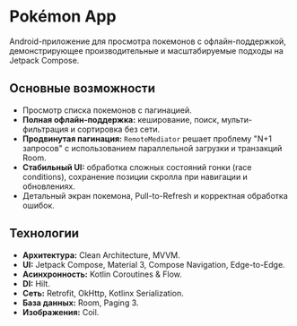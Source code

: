 # Pokémon App

Android-приложение для просмотра покемонов с офлайн-поддержкой, демонстрирующее производительные и масштабируемые подходы на Jetpack Compose.

## Основные возможности

*   Просмотр списка покемонов с пагинацией.
*   **Полная офлайн-поддержка:** кеширование, поиск, мульти-фильтрация и сортировка без сети.
*   **Продвинутая пагинация:** `RemoteMediator` решает проблему "N+1 запросов" с использованием параллельной загрузки и транзакций Room.
*   **Стабильный UI:** обработка сложных состояний гонки (race conditions), сохранение позиции скролла при навигации и обновлениях.
*   Детальный экран покемона, Pull-to-Refresh и корректная обработка ошибок.

## Технологии

*   **Архитектура:** Clean Architecture, MVVM.
*   **UI:** Jetpack Compose, Material 3, Compose Navigation, Edge-to-Edge.
*   **Асинхронность:** Kotlin Coroutines & Flow.
*   **DI:** Hilt.
*   **Сеть:** Retrofit, OkHttp, Kotlinx Serialization.
*   **База данных:** Room, Paging 3.
*   **Изображения:** Coil.
